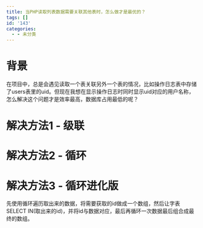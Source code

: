 ```yaml
---
title: 当PHP读取列表数据需要关联其他表时，怎么做才是最优的？
tags: []
id: '143'
categories:
  - - 未分类
---
```


# 背景

在项目中，总是会遇见读取一个表关联另外一个表的情况，比如操作日志表中存储了users表里的uid。但现在我想在显示操作日志时同时显示uid对应的用户名称，怎么解决这个问题才是效率最高，数据库占用最低的呢？

# 解决方法1 - 级联

# 解决方法2 - 循环

# 解决方法3 - 循环进化版

先使用循环遍历取出来的数据，将需要获取的id做成一个数组，然后让字表SELECT IN(取出来的id)，并将id与数据对应，最后再循环一次数据最后组合成最终的数组。